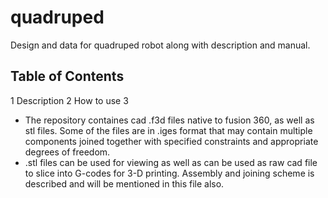 # quadruped
Design and data for quadruped robot along with description and manual.

## Table of Contents
1 Description
2 How to use
3

- The repository containes cad .f3d files native to fusion 360, as well as stl files. Some of the files are in .iges format that may contain multiple components joined together with specified constraints and appropriate degrees of freedom.  
- .stl files can be used for viewing as well as can be used as raw cad file to slice into G-codes for 3-D printing. Assembly and joining scheme is described and will be mentioned in this file also.
